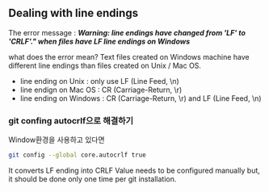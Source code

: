 ## Dealing with line endings

The error message :
**_Warning: line endings have changed from 'LF' to 'CRLF'." when files have LF line endings on Windows_**

what does the error mean?
Text files created on Windows machine have different line endings than files created on Unix / Mac OS.

- line ending on Unix : only use LF (Line Feed, \n)
- line endign on Mac OS : CR (Carriage-Return, \r)
- line ending on Windows : CR (Carriage-Return, \r) and LF (Line Feed, \n)

### git confing autocrlf으로 해결하기

Window환경을 사용하고 있다면

```bash
git config --global core.autocrlf true
```

It converts LF ending into CRLF
Value needs to be configured manually but, it should be done only one time per git installation.
